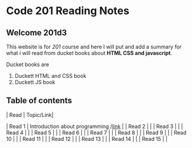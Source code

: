 # Code 201 Reading Notes

## Welcome 201d3

This website is for *201* course and here I will put and add a summary for what i will read from ducket books about **HTML CSS and javascript**.

Ducket books are
1. Duckett HTML and CSS book
2. Duckett JS book 

## Table of contents
| Read    | Topic/Link|

| Read 1  |  Introduction about programming /[link](https://rowaidsayyed.github.io/reading-notes/class-01)     |
| Read 2  | |
| Read 3  |                                                                                                    |
| Read 4  |                                                                                                    |
| Read 5  |                                                                                                    |
| Read 6  |                                                                                                    |
| Read 7  |                                                                                                    |
| Read 8  |                                                                                                    |
| Read 9  |                                                                                                    |
| Read 10 |                                                                                                    |
| Read 11 |                                                                                                    |
| Read 12 |                                                                                                    |
| Read 13 |                                                                                                    |
| Read 14 |                                                                                                    |
| Read 15 |                                                                                                    |
